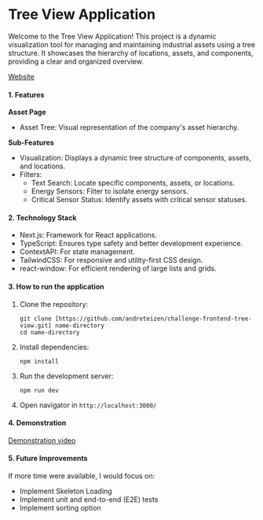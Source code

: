 # Tree View Application
Welcome to the Tree View Application! This project is a dynamic visualization tool for managing and maintaining industrial assets using a tree structure. It showcases the hierarchy of locations, assets, and components, providing a clear and organized overview.

[Website](https://challenge-frontend-tree-view.vercel.app)

#### 1. Features
**Asset Page**
- Asset Tree: Visual representation of the company's asset hierarchy.

**Sub-Features**
- Visualization: Displays a dynamic tree structure of components, assets, and locations.
- Filters:
    - Text Search: Locate specific components, assets, or locations.
    - Energy Sensors: Filter to isolate energy sensors.
    - Critical Sensor Status: Identify assets with critical sensor statuses.

#### 2. Technology Stack
- Next.js: Framework for React applications.
- TypeScript: Ensures type safety and better development experience.
- ContextAPI: For state management.
- TailwindCSS: For responsive and utility-first CSS design.
- react-window: For efficient rendering of large lists and grids.


#### 3. How to run the application

1. Clone the repository:

   ```
   git clone [https://github.com/andreteizen/challenge-frontend-tree-view.git] name-directory
   cd name-directory
   ```

2. Install dependencies:

   ```
   npm install
   ```

3. Run the development server:

   ```
   npm run dev
   ```

4. Open navigator in `http://localhost:3000/`

#### 4. Demonstration
[Demonstration video](https://vimeo.com/1029378446)


#### 5. Future Improvements
If more time were available, I would focus on:

- Implement Skeleton Loading 
- Implement unit and end-to-end (E2E) tests
- Implement sorting option
